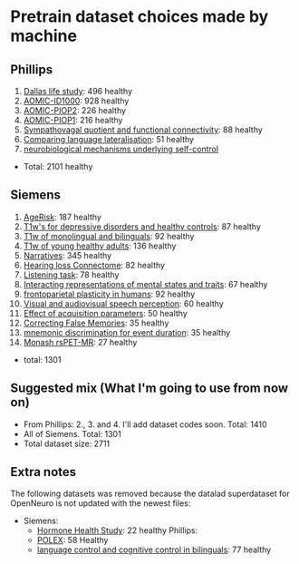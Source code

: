 # Pretrain dataset choices made by machine

## Phillips

1. [Dallas life study](https://openneuro.org/datasets/ds004856/versions/1.0.4): 496 healthy
2. [AOMIC-ID1000](https://openneuro.org/datasets/ds003097/versions/1.2.1): 928 healthy
3. [AOMIC-PIOP2](https://openneuro.org/datasets/ds002790/versions/2.0.0): 226 healthy
4. [AOMIC-PIOP1](https://openneuro.org/datasets/ds002785/versions/2.0.0): 216 healthy
5. [Sympathovagal quotient and functional connectivity](https://openneuro.org/datasets/ds004648/versions/1.0.0): 88 healthy
6. [Comparing language lateralisation](https://openneuro.org/datasets/ds004073/versions/1.0.1): 51 healthy
7. [neurobiological mechanisms underlying self-control](https://openneuro.org/datasets/ds002643/versions/1.1.0)

- Total: 2101 healthy

## Siemens

1. [AgeRisk](https://openneuro.org/datasets/ds004711/versions/1.0.0): 187 healthy
2. [T1w's for depressive disorders and healthy controls](https://openneuro.org/datasets/ds003653/versions/1.0.0): 87 healthy
3. [T1w of monolingual and bilinguals](https://openneuro.org/datasets/ds001747/versions/1.1.0): 92 healthy
4. [T1w of young healthy adults](https://openneuro.org/datasets/ds003826/versions/3.0.1): 136 healthy
5. [Narratives](https://openneuro.org/datasets/ds002345/versions/1.1.4): 345 healthy
6. [Hearing loss Connectome](https://openneuro.org/datasets/ds005026/versions/1.0.0): 82 healthy
7. [Listening task](https://openneuro.org/datasets/ds004285/versions/1.0.0): 78 healthy
8. [Interacting representations of mental states and traits](https://openneuro.org/datasets/ds004217/versions/1.0.0): 67 healthy
9. [frontoparietal plasticity in humans](https://openneuro.org/datasets/ds003849/versions/1.0.0): 92 healthy
10. [Visual and audiovisual speech perception](https://openneuro.org/datasets/ds003717/versions/1.1.0): 60 healthy
11. [Effect of acquisition parameters](https://openneuro.org/datasets/ds004499/versions/1.0.3): 50 healthy
12. [Correcting False Memories](https://openneuro.org/datasets/ds002242/versions/1.0.0): 35 healthy
13. [mnemonic discrimination for event duration](https://openneuro.org/datasets/ds002655/versions/1.0.1): 35 healthy
14. [Monash rsPET-MR](https://openneuro.org/datasets/ds002898/versions/1.4.2): 27 healthy

- total: 1301

## Suggested mix (What I'm going to use from now on)

- From Phillips: 2., 3. and 4. I'll add dataset codes soon. Total: 1410
- All of Siemens. Total: 1301
- Total dataset size: 2711

## Extra notes

The following datasets was removed because the datalad superdataset for OpenNeuro is not updated with the newest files:

- Siemens:
  - [Hormone Health Study](https://openneuro.org/datasets/ds005360/versions/1.0.0): 22 healthy
Phillips:
  - [POLEX](https://openneuro.org/datasets/ds005375/versions/1.0.0): 58 Healthy
  - [language control and cognitive control in bilinguals](https://openneuro.org/datasets/ds005455/versions/1.1.5): 77 healthy
